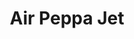 ---
id: PE06227
title: Air Peppa Jet
price:
    hkd: 320
    twd: 1280
dimensions:
    w: 29
    l: 17
    h: 18
    unit: cm
imgs: 
    - 'images/products/air-peppa-jet.png'
stock: 3
---